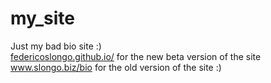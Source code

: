 # my_site
Just my bad bio site :)  
[federicoslongo.github.io/](https://federicoslongo.github.io/my_site/The%20Cat.html) for the new beta version of the site  
www.slongo.biz/bio for the old version of the site :)
